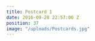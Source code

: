 ```yaml
---
title: Postcard 1
date: 2016-09-28 22:57:00 Z
position: 37
image: "/uploads/Postcards.jpg"
---
```


